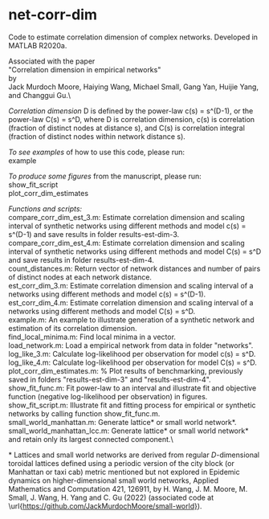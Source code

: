 # net-corr-dim
Code to estimate correlation dimension of complex networks. Developed in MATLAB R2020a.

Associated with the paper\
"Correlation dimension in empirical networks"\
by\
Jack Murdoch Moore, Haiying Wang, Michael Small, Gang Yan, Huijie Yang, and Changgui Gu.\

_Correlation dimension_ D is defined by the power-law
c(s) = s^(D-1),
or the power-law
C(s) = s^D,
where D is correlation dimension, c(s) is correlation (fraction of distinct nodes at distance s), and C(s) is correlation integral (fraction of distinct nodes within network distance s).

_To see examples_ of how to use this code, please run:\
example

_To produce some figures_ from the manuscript, please run:\
show_fit_script\
plot_corr_dim_estimates

_Functions and scripts:_\
compare_corr_dim_est_3.m: Estimate correlation dimension and scaling interval of synthetic networks using different methods and model c(s) = s^(D-1) and save results in folder results-est-dim-3.\
compare_corr_dim_est_4.m: Estimate correlation dimension and scaling interval of synthetic networks using different methods and model C(s) = s^D and save results in folder results-est-dim-4.\
count_distances.m: Return vector of network distances and number of pairs of distinct nodes at each network distance.\
est_corr_dim_3.m: Estimate correlation dimension and scaling interval of a networks using different methods and model c(s) = s^(D-1).\
est_corr_dim_4.m: Estimate correlation dimension and scaling interval of a networks using different methods and model C(s) = s^D.\
example.m: An example to illustrate generation of a synthetic network and estimation of its correlation dimension.\
find_local_minima.m: Find local minima in a vector.\
load_network.m: Load a empirical network from data in folder "networks".\
log_like_3.m: Calculate log-likelihood per observation for model c(s) = s^D.\
log_like_4.m: Calculate log-likelihood per observation for model C(s) = s^D.\
plot_corr_dim_estimates.m: % Plot results of benchmarking, previously saved in folders "results-est-dim-3" and "results-est-dim-4".\
show_fit_func.m: Fit power-law to an interval and illustrate fit and objective function (negative log-likelihood per observation) in figures.\
show_fit_script.m: Illustrate fit and fitting process for empirical or synthetic networks by calling function show_fit_func.m.\
small_world_manhattan.m: Generate lattice* or small world network*.\
small_world_manhattan_lcc.m: Generate lattice* or small world network* and retain only its largest connected component.\

\* Lattices and small world networks are derived from regular $D$-dimensional toroidal lattices defined using a periodic version of the city block (or Manhattan or taxi cab) metric mentioned but not explored in Epidemic dynamics on higher-dimensional small world networks, Applied Mathematics and Computation
421, 126911, by H. Wang, J. M. Moore, M. Small, J. Wang, H. Yang and C. Gu (2022) (associated code at \url{https://github.com/JackMurdochMoore/small-world}).
